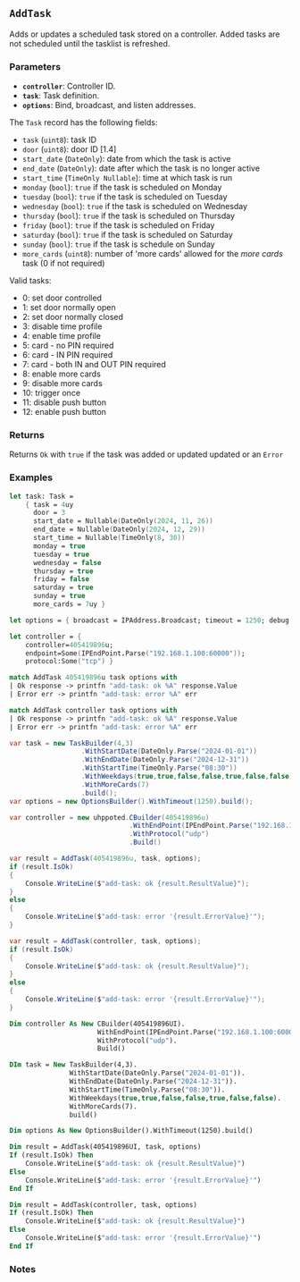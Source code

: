 ## `AddTask`

Adds or updates a scheduled task stored on a controller. Added tasks are not scheduled until the 
tasklist is refreshed.

### Parameters
- **`controller`**: Controller ID.
- **`task`**: Task definition.
- **`options`**: Bind, broadcast, and listen addresses.

The `Task` record has the following fields:
  - `task` (`uint8`): task ID
  - `door` (`uint8`): door ID [1.4]
  - `start_date` (`DateOnly`): date from which the task is active
  - `end_date` (`DateOnly`): date after which the task is no longer active
  - `start_time` (`TimeOnly Nullable`):  time at which task is run
  - `monday` (`bool`): `true` if the task is scheduled on Monday
  - `tuesday` (`bool`):  `true` if the task is scheduled on Tuesday
  - `wednesday` (`bool`):  `true` if the task is scheduled on Wednesday
  - `thursday` (`bool`):  `true` if the task is scheduled on Thursday
  - `friday` (`bool`):  `true` if the task is scheduled on Friday
  - `saturday` (`bool`):  `true` if the task is scheduled on Saturday
  - `sunday` (`bool`):  `true` if the task is schedule on Sunday
  - `more_cards` (`uint8`): number of 'more cards' allowed for the _more cards_ task (0 if not required)

Valid tasks:
- 0: set door controlled
- 1: set door normally open
- 2: set door normally closed
- 3: disable time profile
- 4: enable time profile
- 5: card - no PIN required
- 6: card - IN PIN required
- 7: card - both IN and OUT PIN required
- 8: enable more cards
- 9: disable more cards
- 10: trigger once
- 11: disable push button
- 12: enable push button


### Returns
Returns `Ok` with `true` if the task was added or updated updated or an `Error` 

### Examples

```fsharp
let task: Task =
    { task = 4uy
      door = 3
      start_date = Nullable(DateOnly(2024, 11, 26))
      end_date = Nullable(DateOnly(2024, 12, 29))
      start_time = Nullable(TimeOnly(8, 30))
      monday = true
      tuesday = true
      wednesday = false
      thursday = true
      friday = false
      saturday = true
      sunday = true
      more_cards = 7uy }

let options = { broadcast = IPAddress.Broadcast; timeout = 1250; debug = true }

let controller = { 
    controller=405419896u; 
    endpoint=Some(IPEndPoint.Parse("192.168.1.100:60000")); 
    protocol:Some("tcp") }

match AddTask 405419896u task options with
| Ok response -> printfn "add-task: ok %A" response.Value
| Error err -> printfn "add-task: error %A" err

match AddTask controller task options with
| Ok response -> printfn "add-task: ok %A" response.Value
| Error err -> printfn "add-task: error %A" err
```

```csharp
var task = new TaskBuilder(4,3)
                  .WithStartDate(DateOnly.Parse("2024-01-01"))
                  .WithEndDate(DateOnly.Parse("2024-12-31"))
                  .WithStartTime(TimeOnly.Parse("08:30"))
                  .WithWeekdays(true,true,false,false,true,false,false)
                  .WithMoreCards(7)
                  .build();
var options = new OptionsBuilder().WithTimeout(1250).build();

var controller = new uhppoted.CBuilder(405419896u)
                              .WithEndPoint(IPEndPoint.Parse("192.168.1.100:60000"))
                              .WithProtocol("udp")
                              .Build()

var result = AddTask(405419896u, task, options);
if (result.IsOk)
{
    Console.WriteLine($"add-task: ok {result.ResultValue}");
}
else
{
    Console.WriteLine($"add-task: error '{result.ErrorValue}'");
}

var result = AddTask(controller, task, options);
if (result.IsOk)
{
    Console.WriteLine($"add-task: ok {result.ResultValue}");
}
else
{
    Console.WriteLine($"add-task: error '{result.ErrorValue}'");
}
```

```vb
Dim controller As New CBuilder(405419896UI).
                      WithEndPoint(IPEndPoint.Parse("192.168.1.100:60000")).
                      WithProtocol("udp").
                      Build()

DIm task = New TaskBuilder(4,3).
               WithStartDate(DateOnly.Parse("2024-01-01")).
               WithEndDate(DateOnly.Parse("2024-12-31")).
               WithStartTime(TimeOnly.Parse("08:30")).
               WithWeekdays(true,true,false,false,true,false,false).
               WithMoreCards(7).
               build()

Dim options As New OptionsBuilder().WithTimeout(1250).build()

Dim result = AddTask(405419896UI, task, options)
If (result.IsOk) Then
    Console.WriteLine($"add-task: ok {result.ResultValue}")
Else
    Console.WriteLine($"add-task: error '{result.ErrorValue}'")
End If

Dim result = AddTask(controller, task, options)
If (result.IsOk) Then
    Console.WriteLine($"add-task: ok {result.ResultValue}")
Else
    Console.WriteLine($"add-task: error '{result.ErrorValue}'")
End If
```

### Notes
